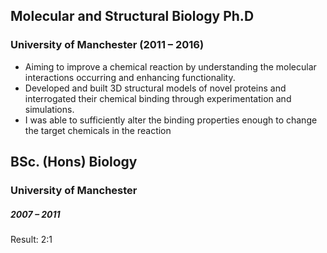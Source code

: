 ## Molecular and Structural Biology	Ph.D

### University of Manchester     (2011 – 2016)

- Aiming to improve a chemical reaction by understanding the molecular interactions occurring and enhancing
  functionality.
- Developed and built 3D structural models of novel proteins and interrogated their chemical binding through
  experimentation and simulations.
- I was able to sufficiently alter the binding properties enough to change the target chemicals in the reaction

## BSc. (Hons) Biology

### University of Manchester

##### 2007 – 2011

Result: 2:1
